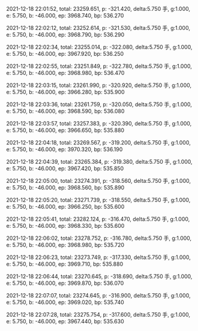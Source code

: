 2021-12-18 22:01:52, total: 23259.651, p: -321.420, delta:5.750 手, g:1.000, e: 5.750, b: -46.000, ep: 3968.740, bp: 536.270

2021-12-18 22:02:12, total: 23252.614, p: -321.530, delta:5.750 手, g:1.000, e: 5.750, b: -46.000, ep: 3968.790, bp: 536.290

2021-12-18 22:02:34, total: 23255.014, p: -322.080, delta:5.750 手, g:1.000, e: 5.750, b: -46.000, ep: 3967.920, bp: 536.250

2021-12-18 22:02:55, total: 23251.849, p: -322.780, delta:5.750 手, g:1.000, e: 5.750, b: -46.000, ep: 3968.980, bp: 536.470

2021-12-18 22:03:15, total: 23261.990, p: -320.920, delta:5.750 手, g:1.000, e: 5.750, b: -46.000, ep: 3966.280, bp: 535.900

2021-12-18 22:03:36, total: 23261.759, p: -320.050, delta:5.750 手, g:1.000, e: 5.750, b: -46.000, ep: 3968.590, bp: 536.080

2021-12-18 22:03:57, total: 23257.383, p: -320.390, delta:5.750 手, g:1.000, e: 5.750, b: -46.000, ep: 3966.650, bp: 535.880

2021-12-18 22:04:18, total: 23269.567, p: -319.200, delta:5.750 手, g:1.000, e: 5.750, b: -46.000, ep: 3970.320, bp: 536.190

2021-12-18 22:04:39, total: 23265.384, p: -319.380, delta:5.750 手, g:1.000, e: 5.750, b: -46.000, ep: 3967.420, bp: 535.850

2021-12-18 22:05:00, total: 23274.391, p: -318.560, delta:5.750 手, g:1.000, e: 5.750, b: -46.000, ep: 3968.560, bp: 535.890

2021-12-18 22:05:20, total: 23271.739, p: -318.550, delta:5.750 手, g:1.000, e: 5.750, b: -46.000, ep: 3966.250, bp: 535.600

2021-12-18 22:05:41, total: 23282.124, p: -316.470, delta:5.750 手, g:1.000, e: 5.750, b: -46.000, ep: 3968.330, bp: 535.600

2021-12-18 22:06:02, total: 23278.752, p: -316.780, delta:5.750 手, g:1.000, e: 5.750, b: -46.000, ep: 3968.980, bp: 535.720

2021-12-18 22:06:23, total: 23273.749, p: -317.330, delta:5.750 手, g:1.000, e: 5.750, b: -46.000, ep: 3969.710, bp: 535.880

2021-12-18 22:06:44, total: 23270.645, p: -318.690, delta:5.750 手, g:1.000, e: 5.750, b: -46.000, ep: 3969.870, bp: 536.070

2021-12-18 22:07:07, total: 23274.645, p: -316.900, delta:5.750 手, g:1.000, e: 5.750, b: -46.000, ep: 3969.020, bp: 535.740

2021-12-18 22:07:28, total: 23275.754, p: -317.600, delta:5.750 手, g:1.000, e: 5.750, b: -46.000, ep: 3967.440, bp: 535.630